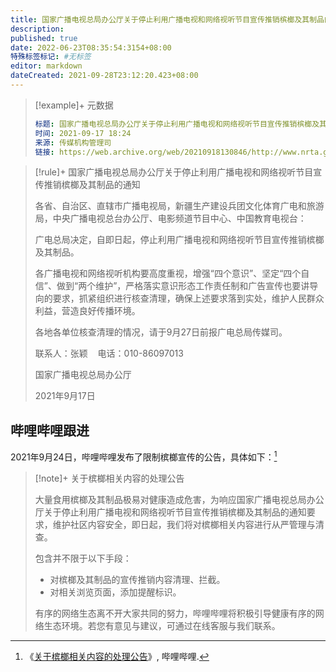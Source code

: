 ```yaml
---
title: 国家广播电视总局办公厅关于停止利用广播电视和网络视听节目宣传推销槟榔及其制品的通知
description:
published: true
date: 2022-06-23T08:35:54:3154+08:00
特殊标签标记: #无标签
editor: markdown
dateCreated: 2021-09-28T23:12:20.423+08:00
---
```


> [!example]+ 元数据
>
> ```YAML
> 标题: 国家广播电视总局办公厅关于停止利用广播电视和网络视听节目宣传推销槟榔及其制品的通知
> 时间: 2021-09-17 18:24
> 来源: 传媒机构管理司
> 链接: https://web.archive.org/web/20210918130846/http://www.nrta.gov.cn/art/2021/9/17/art_113_57933.html
> ```

> [!rule]+ 国家广播电视总局办公厅关于停止利用广播电视和网络视听节目宣传推销槟榔及其制品的通知
>
> 各省、自治区、直辖市广播电视局，新疆生产建设兵团文化体育广电和旅游局，中央广播电视总台办公厅、电影频道节目中心、中国教育电视台：
>
> 广电总局决定，自即日起，停止利用广播电视和网络视听节目宣传推销槟榔及其制品。
>
> 各广播电视和网络视听机构要高度重视，增强“四个意识”、坚定“四个自信”、做到“两个维护”，严格落实意识形态工作责任制和广告宣传也要讲导向的要求，抓紧组织进行核查清理，确保上述要求落到实处，维护人民群众利益，营造良好传播环境。
>
> 各地各单位核查清理的情况，请于9月27日前报广电总局传媒司。
>
> 联系人：张颖    电话：010-86097013
>
> 国家广播电视总局办公厅
>
> 2021年9月17日

## 哔哩哔哩跟进

2021年9月24日，哔哩哔哩发布了限制槟榔宣传的公告，具体如下：[^JYfRJ]

[^JYfRJ]: 《[关于槟榔相关内容的处理公告](https://archive.is/JYfRJ "https://www.bilibili.com/read/cv13317048")》, 哔哩哔哩.

> [!note]+ 关于槟榔相关内容的处理公告
>
> 大量食用槟榔及其制品极易对健康造成危害，为响应国家广播电视总局办公厅关于停止利用广播电视和网络视听节目宣传推销槟榔及其制品的通知要求，维护社区内容安全，即日起，我们将对槟榔相关内容进行从严管理与清查。
>
> 包含并不限于以下手段：
>
> +   对槟榔及其制品的宣传推销内容清理、拦截。
> +   对相关浏览页面，添加提醒标识。
>
> 有序的网络生态离不开大家共同的努力，哔哩哔哩将积极引导健康有序的网络生态环境。若您有意见与建议，可通过在线客服与我们联系。
